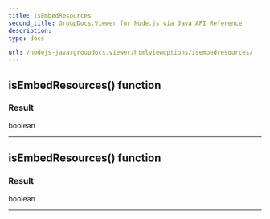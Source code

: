 ```yaml
---
title: isEmbedResources
second_title: GroupDocs.Viewer for Node.js via Java API Reference
description: 
type: docs

url: /nodejs-java/groupdocs.viewer/htmlviewoptions/isembedresources/
---
```


## isEmbedResources()  function


### Result
boolean


---


## isEmbedResources()  function


### Result
boolean


---


